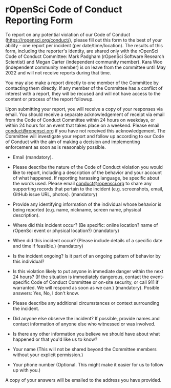# rOpenSci Code of Conduct Reporting Form

To report on any potential violation of our Code of Conduct (https://ropensci.org/conduct/), please fill out this form to the best of your ability - one report per incident (per date/time/location). The results of this form, including the reporter's identity, are shared only with the rOpenSci Code of Conduct Committee: Mark Padgham (rOpenSci Software Research Scientist) and Megan Carter (independent community member). Kara Woo (independent community member) is on leave from the committee until May 2022 and will not receive reports during that time. 

You may also make a report directly to one member of the Committee by contacting them directly. If any member of the Committee has a conflict of interest with a report, they will be recused and will not have access to the content or process of the report followup.

Upon submitting your report, you will receive a copy of your responses via email. You should receive a separate acknowledgement of receipt via email from the Code of Conduct Committee within 24 hours on weekdays, or within 24 hours for an event that takes place on a weekend. Please email conduct@ropensci.org if you have not received this acknowledgement. The Committee will investigate your report and follow up according to our Code of Conduct with the aim of making a decision and implementing enforcement as soon as is reasonably possible. 

* Email (mandatory).

* Please describe the nature of the Code of Conduct violation you would like to report, including a description of the behavior and your account of what happened. If reporting harassing language, be specific about the words used. Please email <conduct@ropensci.org> to share any supporting records that pertain to the incident (e.g. screenshots, email, GitHub issue URL, photos). (mandatory)

* Provide any identifying information of the individual whose behavior is being reported (e.g. name, nickname, screen name, physical description).

* Where did this incident occur? (Be specific: online location? name of rOpenSci event or physical location?) (mandatory)

* When did this incident occur? (Please include details of a specific date and time if feasible.) (mandatory)

* Is the incident ongoing? Is it part of an ongoing pattern of behavior by this individual?

* Is this violation likely to put anyone in immediate danger within the next 24 hours? (If the situation is immediately dangerous, contact the event-specific Code of Conduct Committee or on-site security, or call 911 if warranted. We will respond as soon as we can.) (mandatory). Posible answers: Yes, No, I don't know.

* Please describe any additional circumstances or context surrounding the incident.

* Did anyone else observe the incident? If possible, provide names and contact information of anyone else who witnessed or was involved.

* Is there any other information you believe we should have about what happened or that you'd like us to know?

* Your name (This will not be shared beyond the Committee members without your explicit permission.)

* Your phone number (Optional. This might make it easier for us to follow up with you.)

A copy of your answers will be emailed to the address you have provided.

